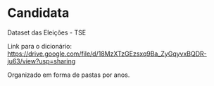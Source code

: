 # Candidata
Dataset das Eleições - TSE

Link para o dicionário: https://drive.google.com/file/d/18MzXTzGEzsxq9Ba_ZyGqyvxBQDR-ju63/view?usp=sharing

Organizado em forma de pastas por anos.
